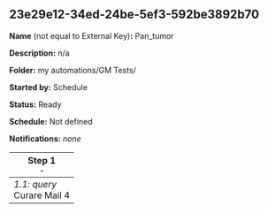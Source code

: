 ## 23e29e12-34ed-24be-5ef3-592be3892b70

**Name** (not equal to External Key)**:** Pan_tumor

**Description:** n/a

**Folder:** my automations/GM Tests/

**Started by:** Schedule

**Status:** Ready

**Schedule:** Not defined

**Notifications:** _none_


| Step 1<br>_<small>-</small>_ |
| --- |
| _1.1: query_<br>Curare Mail 4 |
